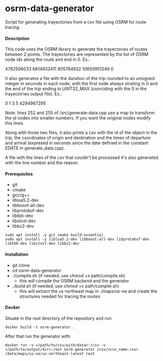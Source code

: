 # osrm-data-generator

Script for generating trayectories from a csv file using OSRM for route tracing.

#### Description

This code uses the OSRM library to generate the trayectories of routes between 2 points. The trayectories are represented by the list of OSRM node ids along the route and end in 0. Ex.:

4782506033 6814933411 805764932 10693951249 0

It also generates a file with the duration of the trip rounded to an unsigned integer in seconds in each node, with the first node always strating in 0 and the end of the trip ending in UINT32_MAX (coinciding with the 0 in the trayectories output file). Ex.:

0 1 3 5 4294967295

Note: lines 252 and 255 of /src/generate-data.cpp use a map to transform the id nodes into smaller numbers. If you want the original nodes modify this lines. 

Along with those two files, it also prints a csv with the id of the object in the trip, the coordinates of origin and destination and the times of departure and arrival (expresed in seconds since the date defined in the constant EDATE in generate_data.cpp).

A file with the lines of the csv that couldn't be processed it's also generated with the line number and the reason.

#### Prerequisites

- git
- cmake
- gcc/g++
- liblua5.2-dev
- libboost-all-dev
- libprotobuf-dev
- libtbb-dev
- libstxxl-dev
- libbz2-dev

```
sudo apt install -y git cmake build-essential
sudo apt install -y liblua5.2-dev libboost-all-dev libprotobuf-dev libtbb-dev libstxxl-dev libbz2-dev
```

#### Installation

- git clone 
- cd osrm-data-generator
- ./compile.sh (if needed, use chmod +x path/compile.sh)
    - this will compile the OSRM backend and the generator
- ./build.sh (if needed, use chmod +x path/compile.sh)
    - this will extract the us northeast map in ./maps/us-ne and create the structures needed for tracing the routes

#### Docker

Situate in the root directory of the repository and run:

```
docker build -t osrm-generator .
```

After that run the generator with:

```
docker run -v </path/to/csv/with/data>:/csv -v </path/to/output/dir>:/out osrm-generator /csv/<csv_name.csv> /data/maps/us-ne/us-northeast-latest /out
```
